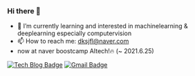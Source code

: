 ### Hi there 👋
- 🌱 I’m currently learning and interested in machinelearning & deeplearning especially computervision
- 📫 How to reach me: <a href="dksjfl@naver.com">dksjfl@naver.com</a>
- now at naver boostcamp AItech!🔥 (~ 2021.6.25)

 [![Tech Blog Badge](http://img.shields.io/badge/-Tech%20blog-black?style=flat-square&logo=github&link=https://zzsza.github.io/)](https://moon-jong.github.io/)
 [![Gmail Badge](https://img.shields.io/badge/Gmail-d14836?style=flat-square&logo=Gmail&logoColor=white&link=mailto:moonjongs0@gmail.com)](mailto:moonjongs0@gmail.com)

<!--
**moon-jong/moon-jong** is a ✨ _special_ ✨ repository because its `README.md` (this file) appears on your GitHub profile.

Here are some ideas to get you started:

- 🔭 I’m currently working on ...
- 🌱 I’m currently learning machinelearning & deeplearning 
- 👯 I’m looking to collaborate on ...
- 🤔 I’m looking for help with ...
- 💬 Ask me about ...
- 📫 How to reach me: ...
- 😄 Pronouns: ...
- ⚡ Fun fact: ...
-->
